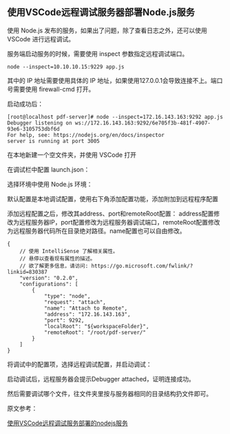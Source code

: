 ## 使用VSCode远程调试服务器部署Node.js服务

使用 Node.js 发布的服务，如果出了问题，除了查看日志之外，还可以使用 VSCode 进行远程调试。

服务端启动服务的时候，需要使用 inspect 参数指定远程调试端口。

```
node --inspect=10.10.10.15:9229 app.js
```

其中的 IP 地址需要使用具体的 IP 地址，如果使用127.0.0.1会导致连接不上。端口号需要使用 firewall-cmd 打开。

启动成功后：

```
[root@localhost pdf-server]# node --inspect=172.16.143.163:9292 app.js
Debugger listening on ws://172.16.143.163:9292/6e705f3b-481f-4907-93e6-3105753dbf6d
For help, see: https://nodejs.org/en/docs/inspector
server is running at port 3005
```

在本地新建一个空文件夹，并使用 VSCode 打开

在调试栏中配置 launch.json：

选择环境中使用 Node.js 环境：

默认配置是本地调试配置，使用右下角添加配置功能，添加附加到远程程序配置

添加远程配置之后，修改其address、port和remoteRoot配置：
address配置修改为远程服务器IP，port配置修改为远程服务器调试端口，remoteRoot配置修改为远程服务器代码所在目录绝对路径。name配置也可以自由修改。

```
{
    // 使用 IntelliSense 了解相关属性。 
    // 悬停以查看现有属性的描述。
    // 欲了解更多信息，请访问: https://go.microsoft.com/fwlink/?linkid=830387
    "version": "0.2.0",
    "configurations": [
        {
            "type": "node",
            "request": "attach",
            "name": "Attach to Remote",
            "address": "172.16.143.163",
            "port": 9292,
            "localRoot": "${workspaceFolder}",
            "remoteRoot": "/root/pdf-server/"
        }
    ]
}
```

将调试中的配置项，选择远程调试配置，并启动调试：

启动调试后，远程服务器会提示Debugger attached，证明连接成功。

然后需要调试哪个文件，往文件夹里按与服务器相同的目录结构扔文件即可。



原文参考：

[使用VSCode远程调试服务部署的nodejs服务]( http://www.baiguangnan.com/2019/03/13/vscoderemotedebugnodejs/) 

